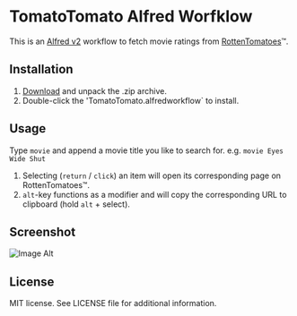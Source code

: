 # TomatoTomato Alfred Worfklow
This is an [Alfred v2](http://www.alfredapp.com) workflow to fetch movie ratings from [RottenTomatoes](http://www.rottentomatoes.com)™.

## Installation
1. [Download](https://github.com/nbcmayhem/alfred-workflow-tomatotomato/archive/master.zip) and unpack the .zip archive.
2. Double-click the 'TomatoTomato.alfredworkflow` to install.

## Usage 
Type `movie` and append a movie title you like to search for.
e.g. `movie Eyes Wide Shut`

1. Selecting (`return` / `click`) an item will open its corresponding page on RottenTomatoes™. 
2. `alt`-key functions as a modifier and will copy the corresponding URL to clipboard (hold `alt` + select).

## Screenshot
![Image Alt](https://raw.github.com/nbcmayhem/alfred-workflow-tomatotomato/master/screenshot.png)

## License
MIT license. See LICENSE file for additional information.

